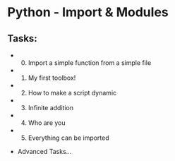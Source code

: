# Python - Import & Modules

## Tasks:

* 0. Import a simple function from a simple file
* 1. My first toolbox!
* 2. How to make a script dynamic
* 3. Infinite addition
* 4. Who are you
* 5. Everything can be imported

* Advanced Tasks...